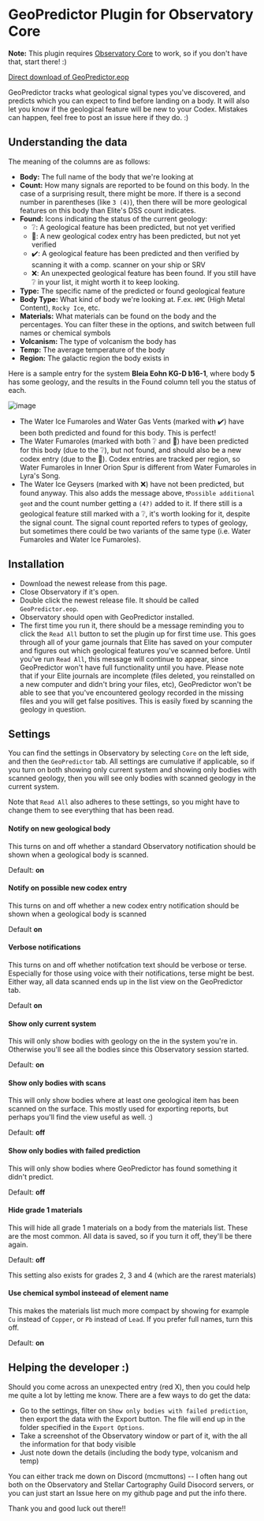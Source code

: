 # GeoPredictor Plugin for Observatory Core
**Note:** This plugin requires [Observatory Core](https://github.com/Xjph/ObservatoryCore) to work, so if you don't have that, start there! :)

[Direct download of GeoPredictor.eop](https://github.com/mcmuttons/GeoPredictor/releases/download/v1.4.4/GeoPredictor.eop)

GeoPredictor tracks what geological signal types you've discovered, and predicts which you can expect to find before landing on a body. It will also let you know if the geological feature will be new to your Codex. Mistakes can happen, feel free to post an issue here if they do. :)

## Understanding the data
The meaning of the columns are as follows:
- **Body:** The full name of the body that we're looking at
- **Count:** How many signals are reported to be found on this body. In the case of a surprising result, there might be more. If there is a second number in parentheses (like `3 (4)`), then there will be more geological features on this body than Elite's DSS count indicates.
- **Found:** Icons indicating the status of the current geology:
  - ❔: A geological feature has been predicted, but not yet verified
  - 🔷: A new geological codex entry has been predicted, but not yet verified
  - ✔️: A geological feature has been predicted and then verified by scanning it with a comp. scanner on your ship or SRV
  - :x:: An unexpected geological feature has been found. If you still have ❔ in your list, it might worth it to keep looking.
- **Type:** The specific name of the predicted or found geological feature
- **Body Type:** What kind of body we're looking at. F.ex. `HMC` (High Metal Content), `Rocky Ice`, etc.
- **Materials:** What materials can be found on the body and the percentages. You can filter these in the options, and switch between full names or chemical symbols
- **Volcanism:** The type of volcanism the body has
- **Temp:** The average temperature of the body
- **Region:** The galactic region the body exists in

Here is a sample entry for the system **Bleia Eohn KG-D b16-1**, where body **5** has some geology, and the results in the Found column tell you the status of each.

![image](https://github.com/mcmuttons/GeoPredictor/assets/668213/30797a54-a11c-4f5e-94c5-adc64b18be44)

- The Water Ice Fumaroles and Water Gas Vents (marked with :heavy_check_mark:) have been both predicted and found for this body. This is perfect!
- The Water Fumaroles (marked with both ❔ and 🔷) have been predicted for this body (due to the ❔), but not found, and should also be a new codex entry (due to the 🔷). Codex entries are tracked per region, so Water Fumaroles in Inner Orion Spur is different from Water Fumaroles in Lyra's Song.
- The Water Ice Geysers (marked with :x:) have not been predicted, but found anyway. This also adds the message above, `❗Possible additional geo❗` and the count number getting a `(4?)` added to it. If there still is a geological feature still marked with a ❔, it's worth looking for it, despite the signal count. The signal count reported refers to types of geology, but sometimes there could be two variants of the same type (i.e. Water Fumaroles and Water Ice Fumaroles).

## Installation
- Download the newest release from this page.
- Close Observatory if it's open.
- Double click the newest release file. It should be called `GeoPredictor.eop`.
- Observatory should open with GeoPredictor installed.
- The first time you run it, there should be a message reminding you to click the `Read All` button to set the plugin up for first time use. This goes through all of your game journals that Elite has saved on your computer and figures out which geological features you've scanned before. Until you've run `Read All`, this message will continue to appear, since GeoPredictor won't have full functionality until you have. Please note that if your Elite journals are incomplete (files deleted, you reinstalled on a new computer and didn't bring your files, etc), GeoPredictor won't be able to see that you've encountered geology recorded in the missing files and you will get false positives. This is easily fixed by scanning the geology in question.

## Settings
You can find the settings in Observatory by selecting `Core` on the left side, and then the `GeoPredictor` tab. All settings are cumulative if applicable, so if you turn on both showing only current system and showing only bodies with scanned geology, then you will see only bodies with scanned geology in the current system. 

Note that `Read All` also adheres to these settings, so you might have to change them to see everything that has been read.

#### Notify on new geological body
This turns on and off whether a standard Observatory notification should be shown when a geological body is scanned.

Default: **on**

#### Notify on possible new codex entry
This turns on and off whether a new codex entry notification should be shown when a geological body is scanned

Default **on**

#### Verbose notifications
This turns on and off whether notifcation text should be verbose or terse. Especially for those using voice with their notifications, terse might be best. Either way, all data scanned ends up in the list view on the GeoPredictor tab.

Default **on**

#### Show only current system
This will only show bodies with geology on the in the system you're in. Otherwise you'll see all the bodies since this Observatory session started. 

Default: **on**

#### Show only bodies with scans
This will only show bodies where at least one geological item has been scanned on the surface. This mostly used for exporting reports, but perhaps you'll find the view useful as well. :)

Default: **off**

#### Show only bodies with failed prediction
This will only show bodies where GeoPredictor has found something it didn't predict. 

Default: **off**

#### Hide grade 1 materials
This will hide all grade 1 materials on a body from the materials list. These are the most common. All data is saved, so if you turn it off, they'll be there again.

Default: **off**

This setting also exists for grades 2, 3 and 4 (which are the rarest materials)

#### Use chemical symbol insteead of element name
This makes the materials list much more compact by showing for example `Cu` instead of `Copper`, or `Pb` instead of `Lead`. If you prefer full names, turn this off.

Default: **on**


## Helping the developer :)
Should you come across an unexpected entry (red X), then you could help me quite a lot by letting me know. There are a few ways to do get the data:
- Go to the settings, filter on `Show only bodies with failed prediction`, then export the data with the Export button. The file will end up in the folder specified in the `Export Options`.
- Take a screenshot of the Observatory window or part of it, with the all the information for that body visible
- Just note down the details (including the body type, volcanism and temp)

You can either track me down on Discord (mcmuttons) -- I often hang out both on the Observatory and Stellar Cartography Guild Disocord servers, or you can just start an Issue here on my github page and put the info there.

Thank you and good luck out there!!

